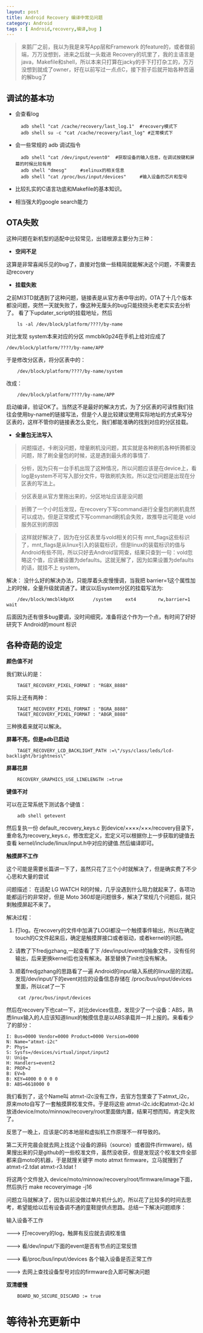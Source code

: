 ```yaml
---
layout: post
title: Android Recovery 编译中常见问题
category: Android
tags : [ Android,recovery,编译,bug ]
---
```


> 来鹅厂之前，我以为我是来写App层和Framework 的feature的，或者做前端，万万没想到，进来之后就一头栽进 Recovery的坑里了，我的主语言是java，Makefile和shell，所以本来只打算在jacky的手下打打杂工的，万万没想到就成了owner，好在以前写过一点点C，接下担子后就开始各种苦逼的解bug了

调试的基本功
-----

+ 会查看log

		adb shell "cat /cache/recovery/last_log.1"  #recovery模式下
		adb shell su -c "cat /cache/recovery/last_log" #正常模式下

+ 会一些常规的 adb 调试指令

		adb shell "cat /dev/input/event0"  #获取设备的输入信息，在调试按键和屏幕的时候比较有用
		adb shell "dmesg"     #selinux的相关信息
		adb shell "cat /proc/bus/input/devices"     #输入设备的芯片和型号

+ 比较扎实的C语言功底和Makefile的基本知识。

+ 相当强大的google search能力


OTA失败
-----

这种问题在新机型的适配中比较常见，出错根源主要分为三种：

+ __空间不足__

这算是非常喜闻乐见的bug了，直接对包做一些精简就能解决这个问题，不需要去动recovery

+ __挂载失败__

之前MI3TD就遇到了这种问题，链接表是从官方表中导出的，OTA了十几个版本都没问题，突然一天就失败了，像这种无厘头的bug只能挠挠头老老实实去分析了。
看了下updater_script的挂载地址，然后

		ls -al /dev/block/platform/????/by-name

对比发现 system本来对应的分区 mmcblk0p24在手机上给对应成了

	/dev/block/platform/????/by-name/APP

于是修改分区表，将分区表中的：

		/dev/block/platform/????/by-name/system

改成：

		/dev/block/platform/????/by-name/APP

启动编译，验证OK了。当然这不是最好的解决方式，为了分区表的可读性我们往往会使用by-name的链接写法，但是个人是比较建议使用实际地址的方式来写分区表的，这样不管你的链接表怎么变化，我们都能准确的找到对应的分区挂载。

+ __全量包无法写入__

> 问题描述，卡刷没问题，增量刷机没问题，其实就是各种刷机各种折腾都没问题，除了刷全量包的时候，这是遇到最头疼的事情了.

> 分析，因为只有一台手机出现了这种情况，所以问题应该是在device上，看log是system不可写入部分文件，导致刷机失败。所以定位问题是出现在分区表的写法上。

> 分区表是从官方里拖出来的，分区地址应该是没问题

> 折腾了一个小时后发现，在recovery下写command进行全量包的刷机竟然可以成功，但是正常模式下写command刷机会失败，故推导出可能是 vold 服务区别的原因

> 这样就好解决了，因为在分区表里与vold相关的只有 mnt_flags这些标识了，mnt_flags是从linux引入的装载标识，但是linux的装载标识的值与Android有些不同，所以只好去Android官网查，结果只查到一句：vold忽略这个值，应该被设置为defaults。这就无解了，因为如果设置为defaults的话，就挂不上 system。

解决：  没什么好的解决办法，只能厚着头皮慢慢调，当我把 barrier=1这个属性加上的时候，全量升级就调通了。建议以后system分区的挂载写法为:

        /dev/block/mmcblk0pXX       /system     ext4        rw,barrier=1            wait

后面因为还有很多bug要调，没时间细究，准备将这个作为一个点，有时间了好好研究下 Android的mount 标识


各种奇葩的设定
------

__颜色值不对__

我们默认的是：

		TAGET_RECOVERY_PIXEL_FORMAT : "RGBX_8888"

实际上还有两种：

		TAGET_RECOVERY_PIXEL_FORMAT : "BGRA_8888"
		TAGET_RECOVERY_PIXEL_FORMAT : "ABGR_8888"

三种换着来就可以解决。

__屏幕不亮，但是adb已启动__

		TAGET_RECOVERY_LCD_BACKLIGHT_PATH :=\"/sys/class/leds/lcd-backlight/brightness\"

__屏幕花屏__

		RECOVERY_GRAPHICS_USE_LINELENGTH :=true

__键值不对__

可以在正常系统下测试各个键值：

		adb shell getevent

然后复执一份 default_recovery_keys.c 到device/××××/×××/recovery目录下，重命名为recovery_keys.c，修改宏定义，宏定义可以根据你上一步获取的键值去查看 kernel/include/linux/input.h中对应的键值.然后编译即可。

__触摸屏不工作__

这个可能是需要长篇讲一下了，虽然只花了三个小时就解决了，但是确实费了不少心思和大量的尝试

问题描述： 在适配 LG WATCH R的时候，几乎没遇到什么阻力就起来了，各项功能都运行的非常好，但是 Moto 360却是问题很多，解决了常规几个问题后，就只剩触摸屏起不来了。

解决过程：

1. 打log。在recovery的文件中加满了LOGI都没一个触摸事件输出，所以在确定touch的C文件起来后，确定是触摸屏接口或者驱动，或者kernel的问题。

2. 请教了下fredjgzhang,一起查看了下 /dev/input/event的抽象文件，没有任何输出，后来更换kernel后也没有解决。甚至替换了init也没有解决。

3. 顺着fredjgzhang的思路看了一遍 Android的input输入系统的linux层的流程。发现/dev/input/下的event对应的设备信息存储在 /proc/bus/input/devices里面，所以cat了一下

		cat /proc/bus/input/devices

然后在recovery下也cat一下，对比devices信息，发现少了一个设备：ABS，熟悉linux输入的人应该知道linux的触摸信息是以ABS承载并一并上报的。来看看少了的部分：

	I: Bus=0000 Vendor=0000 Product=0000 Version=0000
	N: Name="atmxt-i2c"
	P: Phys=
	S: Sysfs=/devices/virtual/input/input2
	U: Uniq=
	H: Handlers=event2
	B: PROP=2
	B: EV=b
	B: KEY=4000 0 0 0 0
	B: ABS=6618000 0

我们看到了，这个Name叫 atmxt-i2c没有工作，去官方包里查了下atmxt_i2c，原来moto自写了一套触摸屏校准文件。于是将这些
atmxt-i2c.idc和atmxt-i2c.kl放进device/moto/minnow/recovery/root里面做内置，结果可想而知，肯定失败了。

反思了一晚上，应该是C的本地层和虚拟机工作原理不一样导致的。

第二天开完晨会就去网上找这个设备的源码（source）或者固件(firmware)，结果搜出来的只是github的一些校准文件，虽然没收获，但是发现这个校准文件全部都来自moto的机器，于是就搜关键字 moto atmxt firmware，立马就搜到了 atmxt-r2.tdat atmxt-r3.tdat !

将这两个文件放入 device/moto/minnow/recovery/root/firmware/image下面，然后执行 make recoveryimage -j16

问题立马就解决了，因为以前没做过单片机什么的，所以花了比较多的时间去思考，希望能给以后有设备调不通的童鞋提供点思路。总结一下解决问题顺序：

输入设备不工作

---> 打recovery的log，触屏有反应就去调校准值

---> 看/dev/input/下面的event是否有节点的正常反馈

---> 看/proc/bus/input/devices 各个输入设备是否正常工作

---> 去网上查找设备型号对应的firmware合入即可解决问题

__双清缓慢__

		BOARD_NO_SECURE_DISCARD := true

等待补充更新中
======
